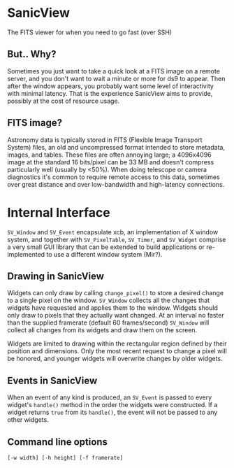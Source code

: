 # SanicView

The FITS viewer for when you need to go fast (over SSH)

## But.. Why?

Sometimes you just want to take a quick look at a FITS image on a remote server, and you don't want to wait a minute or more for ds9 to appear. Then after the window appears, you probably want some level of interactivity with minimal latency. That is the experience SanicView aims to provide, possibly at the cost of resource usage.

## FITS image?

Astronomy data is typically stored in FITS (Flexible Image Transport System) files, an old and uncompressed format intended to store metadata, images, and tables. These files are often annoying large; a 4096x4096 image at the standard 16 bits/pixel can be 33 MB and doesn't compress particularly well (usually by <50%). When doing telescope or camera diagnostics it's common to require remote access to this data, sometimes over great distance and over low-bandwidth and high-latency connections.


# Internal Interface

`SV_Window` and `SV_Event` encapsulate xcb, an implementation of X window system, and together with `SV_PixelTable`, `SV_Timer`, and `SV_Widget` comprise a very small GUI library that can be extended to build applications or re-implemented to use a different window system (Mir?).

## Drawing in SanicView

Widgets can only draw by calling `change_pixel()` to store a desired change to a single pixel on the window. `SV_Window` collects all the changes that widgets have requested and applies them to the window. Widgets should only draw to pixels that they actually want changed. At an interval no faster than the supplied framerate (default 60 frames/second) `SV_Window` will collect all changes from its widgets and draw them on the screen.

Widgets are limited to drawing within the rectangular region defined by their position and dimensions. Only the most recent request to change a pixel will be honored, and younger widgets will overwrite changes by older widgets.

## Events in SanicView

When an event of any kind is produced, an `SV_Event` is passed to every widget's `handle()` method in the order the widgets were constructed. If a widget returns `true` from its `handle()`, the event will not be passed to any other widgets.

## Command line options

```
[-w width] [-h height] [-f framerate]
```